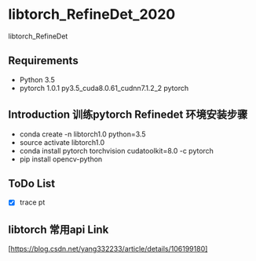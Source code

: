 # libtorch_RefineDet_2020
libtorch_RefineDet

## Requirements
* Python 3.5
* pytorch                   1.0.1           py3.5_cuda8.0.61_cudnn7.1.2_2    pytorch



## Introduction 训练pytorch Refinedet 环境安装步骤
* conda create -n libtorch1.0 python=3.5
* source activate libtorch1.0
* conda install pytorch torchvision cudatoolkit=8.0 -c pytorch
* pip install opencv-python


## ToDo List

- [x] trace pt 

## libtorch 常用api Link
[https://blog.csdn.net/yang332233/article/details/106199180]

